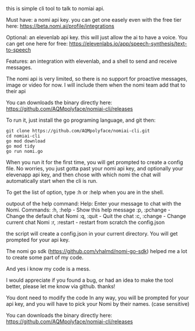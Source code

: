 this is simple cli tool to talk to nomiai api.

Must have: a nomi api key. you can get one easely even with the free tier here: https://beta.nomi.ai/profile/integrations

Optional: an elevenlab api key. this will just allow the ai to have a voice. You can get one here for free: https://elevenlabs.io/app/speech-synthesis/text-to-speech

Features: an integration with elevenlab, and a shell to send and receive messages.

The nomi api is very limited, so there is no support for proactive messages, image or video for now. I will include them when the nomi team add that to their api

You can downloads the binary directly here: https://github.com/AQMpolyface/nomiai-cli/releases

To run it, just install the go programing language, and git then:


````
git clone https://github.com/AQMpolyface/nomiai-cli.git
cd nomiai-cli
go mod download
go mod tidy
go run nomi.go
````
When you run it for the first time, you will get prompted to create a config file. No worries, you just gotta past your nomi api key, and optionally your elevenapp api key, and then chose with which nomi the chat will automatically start when the cli is run.

To get the list of option, type :h or :help when you are in the shell.

outpout of the help command:
Help: Enter your message to chat with the Nomi.
Commands:
  :h, :help - Show this help message
  :p, :pchange - Change the default chat Nomi
  :q, :quit - Quit the chat
  :c, :change - Change current chat Nomi
  :r, :restart - restart from scratch the config.json


the script will create a config.json in your current directory.
You will get prompted for your api key.

The nomi go sdk (https://github.com/vhalmd/nomi-go-sdk) helped me a lot to create some part of my code.

And yes i know my code is a mess.

I would appreciate if you found a bug, or had an idea to make the tool better, please let me know via github. thanks!

You dont need to modify the code In any way, you will be prompted for your api key, and you will have to pick your Nomi by their names. (case sensitive)

You can downloads the binary directly here: https://github.com/AQMpolyface/nomiai-cli/releases
